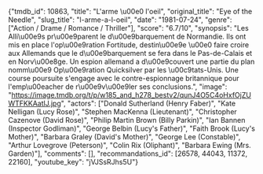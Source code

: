 {"tmdb_id": 10863, "title": "L'arme \u00e0 l'oeil", "original_title": "Eye of the Needle", "slug_title": "l-arme-a-l-oeil", "date": "1981-07-24", "genre": ["Action / Drame / Romance / Thriller"], "score": "6.7/10", "synopsis": "Les Alli\u00e9s pr\u00e9parent le d\u00e9barquement de Normandie. Ils ont mis en place l'op\u00e9ration Fortitude, destin\u00e9e \u00e0 faire croire aux Allemands que le d\u00e9barquement se fera dans le Pas-de-Calais et en Norv\u00e8ge. Un espion allemand a d\u00e9couvert une partie du plan nomm\u00e9 Op\u00e9ration Quicksilver par les \u00c9tats-Unis. Une course poursuite s'engage avec le contre-espionnage britannique pour l'emp\u00eacher de r\u00e9v\u00e9ler ses conclusions.", "image": "https://image.tmdb.org/t/p/w185_and_h278_bestv2/qunJ4O5C4oHxfOjZUWTFKKAatlJ.jpg", "actors": ["Donald Sutherland (Henry Faber)", "Kate Nelligan (Lucy Rose)", "Stephen MacKenna (Lieutenant)", "Christopher Cazenove (David Rose)", "Philip Martin Brown (Billy Parkin)", "Ian Bannen (Inspector Godliman)", "George Belbin (Lucy's Father)", "Faith Brook (Lucy's Mother)", "Barbara Graley (David's Mother)", "George Lee (Constable)", "Arthur Lovegrove (Peterson)", "Colin Rix (Oliphant)", "Barbara Ewing (Mrs. Garden)"], "comments": [], "recommandations_id": [26578, 44043, 11372, 22160], "youtube_key": "jVJSsRJhs5U"}